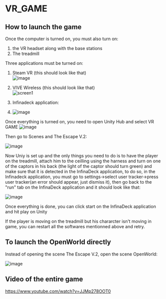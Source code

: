 # VR_GAME

## How to launch the game

Once the computer is turned on, you must also turn on:
1. the VR headset along with the base stations
2. The treadmill

Three applications must be turned on:<br/>
1. Steam VR (this should look like that)<br/>
  ![image](https://user-images.githubusercontent.com/33152136/172951295-5fc0d69f-86b7-47c2-944b-61868b09d72e.png)<br/>
2. VIVE Wireless (this should look like that)<br/>
![screen1](https://user-images.githubusercontent.com/33152136/172950907-e49f7c82-0cac-44f1-83dc-4e0b52dde3ea.png)<br/>


3. Infinadeck application: <br/>
4.  ![image](https://user-images.githubusercontent.com/33152136/173403895-8865c71b-8642-445b-a3be-fa9a7d0c058a.png)

Once everything is turned on, you need to open Unity Hub and select VR GAME
![image](https://user-images.githubusercontent.com/33152136/172952063-af18fe1a-1f4e-4798-8809-da8566beb549.png)

Then go to Scenes and The Escape V.2:

![image](https://user-images.githubusercontent.com/33152136/172952145-5d96dd0a-d1bb-4936-83b0-597f5e3508b1.png)

Now Uniy is set up and the only things you need to do is to have the player on the treadmill, attach him to the ceilling using the harness and turn on one of the captors in his back (the light of the captor should turn green) and make sure that it is detected in the InfinaDeck application, to do so, in the Infinadeck application, you must go to settings->select user tracker->press user tracker(an error should appear, just dismiss it), then go back to the "run" tab on the InfinaDeck application and it should look like that:

![image](https://user-images.githubusercontent.com/33152136/175543867-c4f0b799-d8d8-4bd4-9d8e-c4b06437bb1d.png)


Once everything is done, you can click start on the InfinaDeck application and hit play on Unity

If the player is moving on the treadmill but his chararcter isn't moving in game, you can restart all the softwares mentionned above and retry.


## To launch the OpenWorld directly
Instead of opening the scene The Escape V.2, open the scene OpenWorld: 

![image](https://user-images.githubusercontent.com/33152136/173404411-ad76778e-5ad4-4b5e-8a61-9f7798ff75e8.png)


## Video of the entire game

https://www.youtube.com/watch?v=JJMp278OOT0
